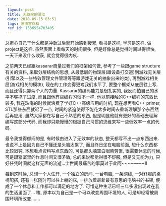 ```yaml
---
 layout: post
 title: 无效率的活动
 date: 2018-09-15 03:51
 tags: 旧博客存档
 ref_id: 1536954703405
---
```

总担心自己干什么都是冲劲过后就开始感到疲累, 看书是这样, 学习是这样, 做project是这样. 虽然表面上看每天的时间很多,
但是好像总是觉得时间过得很快, 一天下来没什么收获, 就会觉得很内疚.



之前两天已经跟kassarar商量过我们的框架如何做, 参考了一些跟game structure有关的资料, 采取分层结构的思想,
从最低层的物理层(跟设备打交道)到游戏无关层(引擎以及一些特效管理文件管理等等跟游戏无关的抽象出来的类), 再到游戏相关层(游戏相关的模块),
现在的工作变得更考我们水平了, 要整个框架从底层往上写, 而且还得只靠两个人的力量. Kassarar的编码能力是很扎实的,
我反而怕自己的水平不够拖了进度, 而且跟他有些编程习惯不一样. 他以前接触的C++编程的东西比较多, 我在珠海的时候就浪费了学好C++高级应用的时机,
现在想再看C++ primer, STL那些东西就迟了一点, 时间的紧迫使得不能花太多时间去重新理解那个东西然后再应用, 虽然大家都在写自己不熟悉的东西,
但是明显他就有更好的基础去理解编写这部分代码, 而我却只能慢慢的根据自己习惯的思维来写一些低效率一点的代码.



最令我觉得郁闷的是, 有时候由进入了无效率的状态, 整天都写不出一点东西出来. 也说不上是因为自己不懂还是头脑太累了, 而且终日坐在电脑前面,
想什么东西都比较迟钝, 本想看点资料写点东西的, 可是都头脑空白眼睛劳累, 很需要休息的时候, 可是跟寝室里的作息时间又很矛盾, 总的来说都觉得很不舒服,
但是又无能为力, 只好任凭时间就这样无声的流逝...尘世间最痛苦的事莫过于此阿~~~~~~~~!!



每到这时候, 总想一个人住开, 一个独立的房间, 一台电脑, 一条网线, 一对舒服的桌椅配搭, 还有一张随时可以往上躺的床,
一排放着最新最有意思的电脑书的书架, 便成了一个休息和工作都可以满足的地方了. 可惜这种生活已经三年多没出现过在我的生活里面了... 唉,
原本以为自己是一个可以改变周围环境的人, 可是却经常被周围环境所改变.......

